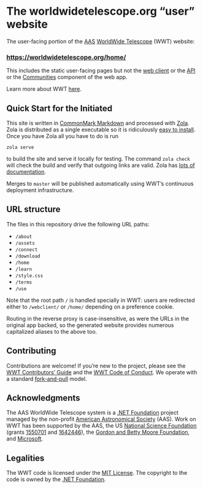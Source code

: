 # The worldwidetelescope.org “user” website

The user-facing portion of the [AAS](https://aas.org/)
[WorldWide Telescope](https://worldwidetelescope.org/home/) (WWT) website:

### https://worldwidetelescope.org/home/

This includes the static user-facing pages but not the
[web client](https://github.com/worldwidetelescope/wwt-web-client) or the
[API](https://github.com/worldwidetelescope/wwt-website) or the
[Communities](https://github.com/worldwidetelescope/wwt-website) component of
the web app.

Learn more about WWT [here](https://worldwidetelescope.org/home/).


## Quick Start for the Initiated

This site is written in [CommonMark Markdown] and processed with [Zola]. Zola
is distributed as a single executable so it is ridiculously
[easy to install][install-zola]. Once you have Zola all you have to do is run

```
zola serve
```

to build the site and serve it locally for testing. The command `zola check`
will check the build and verify that outgoing links are valid. Zola has
[lots of documentation][zola-docs].

[CommonMark Markdown]: https://commonmark.org/
[Zola]: https://getzola.org/
[install-zola]: https://www.getzola.org/documentation/getting-started/installation/
[zola-docs]: https://www.getzola.org/documentation/getting-started/overview/

Merges to `master` will be published automatically using WWT’s continuous
deployment infrastructure.


## URL structure

The files in this repository drive the following URL paths:

- `/about`
- `/assets`
- `/connect`
- `/download`
- `/home`
- `/learn`
- `/style.css`
- `/terms`
- `/use`

Note that the root path `/` is handled specially in WWT: users are redirected
either to `/webclient/` or `/home/` depending on a preference cookie.

Routing in the reverse proxy is case-insensitive, as were the URLs in the
original app backed, so the generated website provides numerous capitalized
aliases to the above too.


## Contributing

Contributions are welcome! If you’re new to the project, please see the
[WWT Contributors’ Guide] and the [WWT Code of Conduct]. We operate with a
standard [fork-and-pull] model.

[AAS WorldWide Telescope User Manual]: https://docs.worldwidetelescope.org/user-docs-hub/
[WWT Contributors’ Guide]: https://worldwidetelescope.github.io/contributing/
[WWT Code of Conduct]: https://worldwidetelescope.github.io/code-of-conduct/
[fork-and-pull]: https://help.github.com/en/articles/about-collaborative-development-models


## Acknowledgments

The AAS WorldWide Telescope system is a [.NET Foundation] project managed by
the non-profit [American Astronomical Society] (AAS). Work on WWT has been
supported by the AAS, the US [National Science Foundation] (grants [1550701]
and [1642446]), the [Gordon and Betty Moore Foundation], and [Microsoft].

[.NET Foundation]: https://dotnetfoundation.org/
[American Astronomical Society]: https://aas.org/
[National Science Foundation]: https://www.nsf.gov/
[1550701]: https://www.nsf.gov/awardsearch/showAward?AWD_ID=1550701
[1642446]: https://www.nsf.gov/awardsearch/showAward?AWD_ID=1642446
[Gordon and Betty Moore Foundation]: https://www.moore.org/
[Microsoft]: https://www.microsoft.com/


## Legalities

The WWT code is licensed under the [MIT License]. The copyright to the code is
owned by the [.NET Foundation].

[MIT License]: https://opensource.org/licenses/MIT
